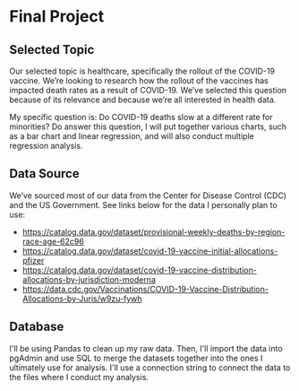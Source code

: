 # Final Project
## Selected Topic
Our selected topic is healthcare, specifically the rollout of the COVID-19 vaccine. We’re looking to research how the rollout of the vaccines has impacted death rates as a result of COVID-19. We’ve selected this question because of its relevance and because we’re all interested in health data.

My specific question is: Do COVID-19 deaths slow at a different rate for minorities? Do answer this question, I will put together various charts, such as a bar chart and linear regression, and will also conduct multiple regression analysis.


## Data Source
We’ve sourced most of our data from the Center for Disease Control (CDC) and the US Government. See links below for the data I personally plan to use:
- https://catalog.data.gov/dataset/provisional-weekly-deaths-by-region-race-age-62c96
- https://catalog.data.gov/dataset/covid-19-vaccine-initial-allocations-pfizer
- https://catalog.data.gov/dataset/covid-19-vaccine-distribution-allocations-by-jurisdiction-moderna
- https://data.cdc.gov/Vaccinations/COVID-19-Vaccine-Distribution-Allocations-by-Juris/w9zu-fywh 

## Database
I'll be using Pandas to clean up my raw data. Then, I'll import the data into pgAdmin and use SQL to merge the datasets together into the ones I ultimately use for analysis. I'll use a connection string to connect the data to the files where I conduct my analysis.
